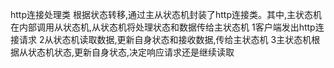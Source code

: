 http连接处理类
根据状态转移,通过主从状态机封装了http连接类。其中,主状态机在内部调用从状态机,从状态机将处理状态和数据传给主状态机
1客户端发出http连接请求
2从状态机读取数据,更新自身状态和接收数据,传给主状态机
3主状态机根据从状态机状态,更新自身状态,决定响应请求还是继续读取
